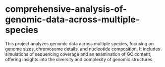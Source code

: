 # comprehensive-analysis-of-genomic-data-across-multiple-species
This project analyzes genomic data across multiple species, focusing on genome sizes, chromosome details, and nucleotide composition. It includes simulations of sequencing coverage and an examination of GC content, offering insights into the diversity and complexity of genomic structures.
